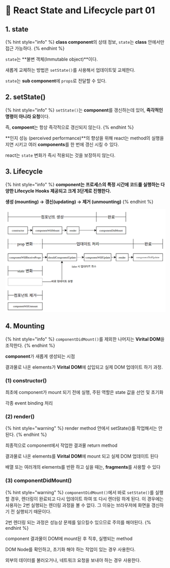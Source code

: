 # 📄 React State and Lifecycle part 01

## 1. state 

{% hint style="info" %}
**class component**의 상태 정보, `state`는 **class** 안에서만 접근 가능하다.
{% endhint %}

`state`는 **불변 객체\(Immutable object\)**이다.

새롭게 교체하는 방법은 `setState()`를 사용해서 업데이트및 교체한다.

`state`는 **sub component**에 `props`로 전달할 수 있다.

## 2. setState\(\) 

{% hint style="info" %}
`setState()`는 **component**를 갱신하는데 있어, **즉각적인 명령이 아니라 요청**이다.

즉, **compoent**는 항상 즉각적으로 갱신되지 않는다.
{% endhint %}

**인지 성능 \(perceived performance\)**의 향상을 위해 react는 method의 실행을 지연 시키고 여러 **components**를 한 번에 갱신 시킬 수 있다.

react는 `state` 변화가 즉시 적용되는 것을 보장하지 않는다.

## 3. Lifecycle 

{% hint style="info" %}
**component는 프로세스의 특정 시간에 코드를 실행하는 다양한 Lifecycle Hooks 제공되고 크게 3단계로 진행한다.**

**생성 \(mounting\) → 갱신\(updating\) → 제거 \(unmounting\)**
{% endhint %}

![](../.gitbook/assets/screenshot-from-2016-12-10-00-21-26-1.png)

## 4. Mounting 

{% hint style="info" %}
`componentDidMount()`를 제외한 나머지는 **Virital DOM**을 조작한다.
{% endhint %}

**component**가 새롭게 생성되는 시점

결과물로 나온 elements가 **Virital DOM**에 삽입되고 실제 DOM 업데이트 하기 과정.

### \(1\) constructor\(\)

최초에 component가 mount 되기 전에 실행, 주된 역할은 state 값을 선언 및 초기화

각종 event binding 처리

### \(2\) render\(\)

{% hint style="warning" %}
render method 안에서 setState\(\)를 작업해서는 안된다.
{% endhint %}

최종적으로 component에서 작업한 결과물 return method

결과물로 나온 elements를 **Virital DOM**에 mount 되고 실제 DOM 업데이트 된다

배열 또는 여러개의 elements를 반환 하고 싶을 때는, **fragments**를 사용할 수 있다

### \(3\) componentDidMount\(\)

{% hint style="warning" %}
`componentDidMount()`에서 바로 `setState()`를 실행할 경우, 렌더링이 완료되고 다시 업데이트 하여 또 다시 렌더링 하게 된다. 이 경우에는 사용자는 2번 실행되는 렌더링 과정을 볼 수 없다. 그 이유는  브라우저에 화면을 갱신하기 전 실행되기 때문이다.

2번 렌더링 되는 과정은 성능상 문제를 일으킬수 있으므로 주의를 해야된다.
{% endhint %}

component 결과물이 DOM에 mount된 후 직후, 실행되는 method

DOM Node를 확인하고, 초기화 해야 하는 작업이 있는 경우 사용한다.

외부의 데이터를 불러오거나, 네트워크 요청을 보내야 하는 경우 사용한다.



